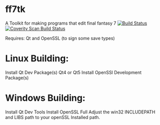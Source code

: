 ff7tk
=====
A Toolkit for making programs that edit final fantasy 7
[![Build Status](https://travis-ci.org/sithlord48/ff7tk.svg?branch=master)](https://travis-ci.org/sithlord48/ff7tk)
<a href="https://scan.coverity.com/projects/4162">
  <img alt="Coverity Scan Build Status"
       src="https://scan.coverity.com/projects/4162/badge.svg"/>
</a>


Requires: Qt and OpenSSL (to sign some save types)

Linux Building: 
====
Install Qt Dev Package(s) Qt4 or Qt5
Install OpenSSl Development Package(s)

Windows Building: 
====
Install Qt Dev Tools 
Install OpenSSL Full
Adjust the win32 INCLUDEPATH and LIBS path to your openSSL Installed path.
